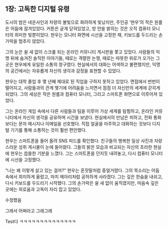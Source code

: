 ## 1장: 고독한 디지털 유령

도시의 밤은 네온사인과 차량의 불빛으로 화려하게 빛났지만, 주인공 ‘현우’의 작은 원룸은 어둠에 잠겨있었다. 커튼은 굳게 닫혀있었고, 방 안을 밝히는 것은 오직 컴퓨터 모니터의 희미한 빛뿐이었다. 현우는 모니터 화면에 시선을 고정한 채, 키보드를 두드리는 손가락을 멈추지 않았다.

그의 눈은 쉴 새 없이 스크롤 되는 온라인 커뮤니티 게시판을 쫓고 있었다. 사람들의 익명 뒤에 숨겨진 솔직한 이야기들, 때로는 격렬한 논쟁, 때로는 따뜻한 위로가 오가는 그곳은 현우에게 유일한 소통의 창구였다. 현실에서의 대화는 어색하고 불편했지만, 익명의 공간에서는 자유롭게 자신의 생각과 감정을 표현할 수 있었다.

현우는 대학 졸업 후 몇 년째 제대로 된 직업을 구하지 못하고 있었다. 면접에서 번번이 떨어지고, 사람들과의 관계 맺기에 어려움을 느끼면서 점점 더 자신만의 세계에 갇히게 되었다. 그의 세상은 작은 원룸과 컴퓨터 모니터, 그리고 스마트폰 화면으로 이루어져 있었다.

그는 온라인 게임 속에서 다른 사람들과 팀을 이루어 가상 세계를 탐험하고, 온라인 커뮤니티에서 자신의 생각을 공유하며 시간을 보냈다. 현실에서의 만남은 피하고, 전화 통화보다는 문자 메시지나 이메일을 선호했다. 직접 얼굴을 마주하고 대화하는 것보다 디지털 기기를 통해 소통하는 것이 훨씬 편안했다.

현우는 스마트폰을 들어 올려 SNS 피드를 확인했다. 친구들의 행복한 일상 사진과 자랑스러운 성취 게시물이 눈에 들어왔다. 그들의 밝은 모습과 비교되는 자신의 초라한 현실에 현우는 씁쓸한 기분을 느꼈다. 그는 스마트폰을 던지듯 내려놓고, 다시 컴퓨터 모니터에 시선을 고정했다.

“나는 왜 이렇게 살고 있는 걸까?” 현우는 혼잣말처럼 중얼거렸다. 그의 목소리는 어둠 속에서 희미하게 울렸고, 마치 메아리처럼 공허하게 사라졌다. 그는 깊은 한숨을 내쉬고, 다시 키보드를 두드리기 시작했다. 그의 손가락은 쉴 새 없이 움직였지만, 마음속 깊은 곳에는 외로움과 고독이 자리 잡고 있었다.

수정했음


그래서 어쩌라고 그래그래



Test다 ㅋㅋㅋㅋㅋㅋㅋㅋㅋㅋㅋㅋㅋㅋ